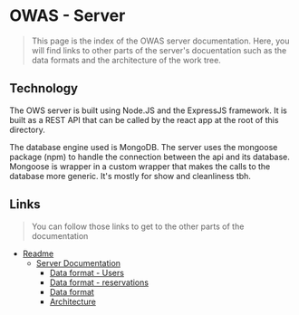 # OWAS - Server

> This page is the index of the OWAS server documentation. Here, you will find links to other parts of the server's docuentation such as the data formats and the architecture of the work tree.


## Technology

The OWS server is built using Node.JS and the ExpressJS framework. It is built as a REST API that can be called by the react app at the root of this directory.

The database engine used is MongoDB. The server uses the mongoose package (npm) to handle the connection between the api and its database.
Mongoose is wrapper in a custom wrapper that makes the calls to the database more generic. It's mostly for show and cleanliness tbh.


## Links

> You can follow those links to get to the other parts of the documentation


- [Readme](../../README.md)
    - [Server Documentation](./server.md)
        - [Data format - Users](dataFormat/users.md)
        - [Data format - reservations](dataFormat/reservations.md)
        - [Data format](dataFormat/bikes.md)
        - [Architecture](./server.md)